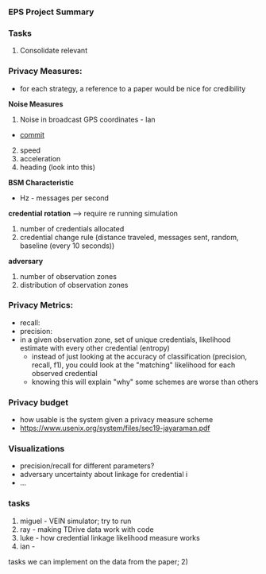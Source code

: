 ### EPS Project Summary


### Tasks

1) Consolidate relevant 

### Privacy Measures:
- for each strategy, a reference to a paper would be nice for credibility 

**Noise Measures**
1) Noise in broadcast GPS coordinates - Ian
- [commit](https://github.com/icmccorm/v2x-privacy-sim/commit/b37b70962cc7ae447cea82d39e6bbaa534954502)
2) speed
3) acceleration
4) heading (look into this)


**BSM Characteristic**
- Hz - messages per second

**credential rotation** --> require re running simulation
1) number of credentials allocated 
2) credential change rule (distance traveled, messages sent, random, baseline (every 10 seconds))


**adversary**
1) number of observation zones
2) distribution of observation zones


### Privacy Metrics:
- recall: 
- precision:
- in a given observation zone, set of unique credentials, likelihood estimate with every other credential (entropy)
    - instead of just looking at the accuracy of classification (precision, recall, f1), you could look at the "matching" likelihood for each observed credential
    - knowing this will explain "why" some schemes are worse than others



### Privacy budget
- how usable is the system given a privacy measure scheme
- https://www.usenix.org/system/files/sec19-jayaraman.pdf


### Visualizations
- precision/recall for different parameters?
- adversary uncertainty about linkage for credential i
- ...


### tasks
1) miguel - VEIN simulator; try to run
2) ray - making TDrive data work with code
3) luke - how credential linkage likelihood measure works 
4) ian - 


tasks we can implement on the data from the paper; 
2) 



